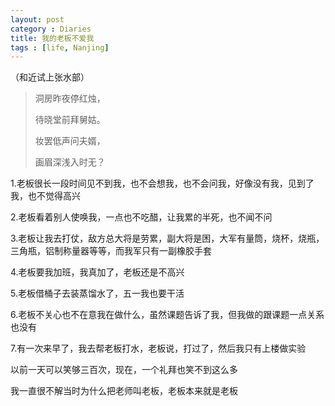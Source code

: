 ```yaml
---
layout: post
category : Diaries
title: 我的老板不爱我
tags : [life, Nanjing]
---
```

（和近试上张水部）

> 洞房昨夜停红烛，
> 
> 待晓堂前拜舅姑。
> 
> 妆罢低声问夫婿，
> 
> 画眉深浅入时无？

1.老板很长一段时间见不到我，也不会想我，也不会问我，好像没有我，见到了我，也不觉得高兴

2.老板看着别人使唤我，一点也不吃醋，让我累的半死，也不闻不问

3.老板让我去打仗，敌方总大将是劳累，副大将是困，大军有量筒，烧杯，烧瓶，三角瓶，铝制称量器等等，而我军只有一副橡胶手套

4.老板要我加班，我真加了，老板还是不高兴

5.老板借桶子去装蒸馏水了，五一我也要干活

6.老板不关心也不在意我在做什么，虽然课题告诉了我，但我做的跟课题一点关系也没有

7.有一次来早了，我去帮老板打水，老板说，打过了，然后我只有上楼做实验

以前一天可以笑够三百次，现在，一个礼拜也笑不到这么多
 
我一直很不解当时为什么把老师叫老板，老板本来就是老板